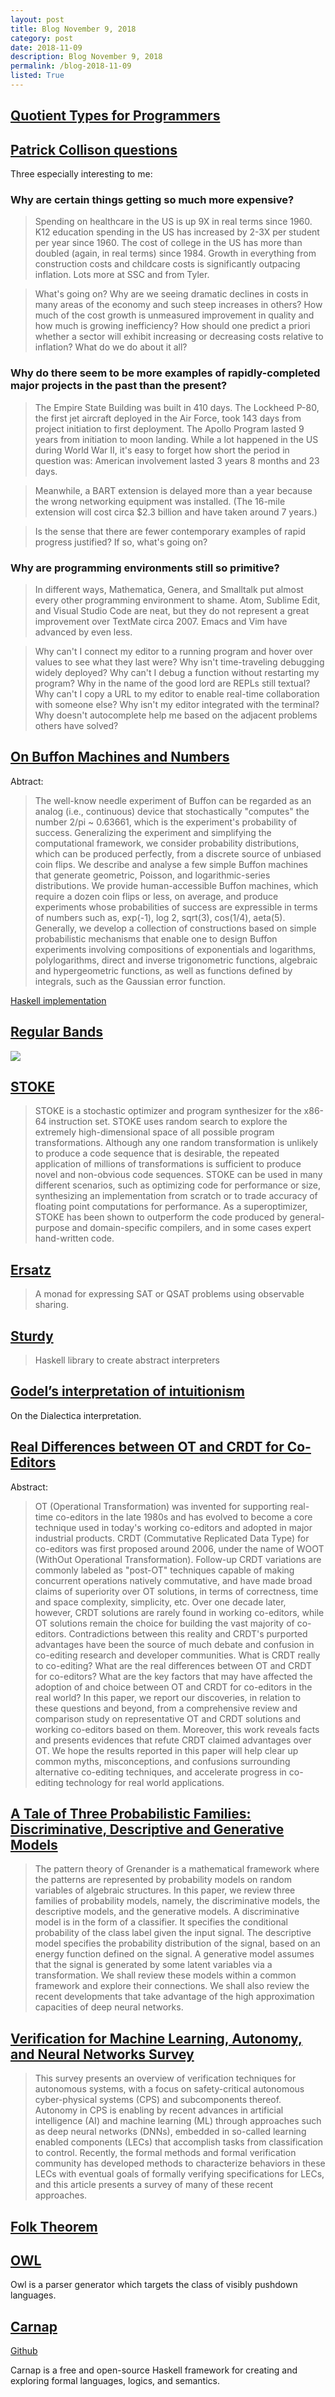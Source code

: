 ```yaml
---
layout: post
title: Blog November 9, 2018
category: post
date: 2018-11-09
description: Blog November 9, 2018
permalink: /blog-2018-11-09
listed: True
---
```


## [Quotient Types for Programmers](https://www.hedonisticlearning.com/posts/quotient-types-for-programmers.html)

## [Patrick Collison questions](https://patrickcollison.com/questions)

Three especially interesting to me:

### Why are certain things getting so much more expensive?

> Spending on healthcare in the US is up 9X in real terms since 1960. K12 education spending in the US has increased by 2-3X per student per year since 1960. The cost of college in the US has more than doubled (again, in real terms) since 1984. Growth in everything from construction costs and childcare costs is significantly outpacing inflation. Lots more at SSC and from Tyler.

> What's going on? Why are we seeing dramatic declines in costs in many areas of the economy and such steep increases in others? How much of the cost growth is unmeasured improvement in quality and how much is growing inefficiency? How should one predict a priori whether a sector will exhibit increasing or decreasing costs relative to inflation? What do we do about it all?

### Why do there seem to be more examples of rapidly-completed major projects in the past than the present?

> The Empire State Building was built in 410 days. The Lockheed P-80, the first jet aircraft deployed in the Air Force, took 143 days from project initiation to first deployment. The Apollo Program lasted 9 years from initiation to moon landing. While a lot happened in the US during World War II, it's easy to forget how short the period in question was: American involvement lasted 3 years 8 months and 23 days.

> Meanwhile, a BART extension is delayed more than a year because the wrong networking equipment was installed. (The 16-mile extension will cost circa $2.3 billion and have taken around 7 years.)

> Is the sense that there are fewer contemporary examples of rapid progress justified? If so, what's going on?

### Why are programming environments still so primitive?

> In different ways, Mathematica, Genera, and Smalltalk put almost every other programming environment to shame. Atom, Sublime Edit, and Visual Studio Code are neat, but they do not represent a great improvement over TextMate circa 2007. Emacs and Vim have advanced by even less.

> Why can't I connect my editor to a running program and hover over values to see what they last were? Why isn't time-traveling debugging widely deployed? Why can't I debug a function without restarting my program? Why in the name of the good lord are REPLs still textual? Why can't I copy a URL to my editor to enable real-time collaboration with someone else? Why isn't my editor integrated with the terminal? Why doesn't autocomplete help me based on the adjacent problems others have solved?

## [On Buffon Machines and Numbers](https://arxiv.org/abs/0906.5560)

Abtract:

> The well-know needle experiment of Buffon can be regarded as an analog (i.e., continuous) device that stochastically "computes" the number 2/pi ~ 0.63661, which is the experiment's probability of success. Generalizing the experiment and simplifying the computational framework, we consider probability distributions, which can be produced perfectly, from a discrete source of unbiased coin flips. We describe and analyse a few simple Buffon machines that generate geometric, Poisson, and logarithmic-series distributions. We provide human-accessible Buffon machines, which require a dozen coin flips or less, on average, and produce experiments whose probabilities of success are expressible in terms of numbers such as, exp(-1), log 2, sqrt(3), cos(1/4), aeta(5). Generally, we develop a collection of constructions based on simple probabilistic mechanisms that enable one to design Buffon experiments involving compositions of exponentials and logarithms, polylogarithms, direct and inverse trigonometric functions, algebraic and hypergeometric functions, as well as functions defined by integrals, such as the Gaussian error function.

[Haskell implementation](https://github.com/derekelkins/buffon)

## [Regular Bands](https://en.wikipedia.org/wiki/Band_(mathematics))

![](/bands.svg)

## [STOKE](http://stoke.stanford.edu/)

> STOKE is a stochastic optimizer and program synthesizer for the x86-64 instruction set. STOKE uses random search to explore the extremely high-dimensional space of all possible program transformations. Although any one random transformation is unlikely to produce a code sequence that is desirable, the repeated application of millions of transformations is sufficient to produce novel and non-obvious code sequences. STOKE can be used in many different scenarios, such as optimizing code for performance or size, synthesizing an implementation from scratch or to trade accuracy of floating point computations for performance. As a superoptimizer, STOKE has been shown to outperform the code produced by general-purpose and domain-specific compilers, and in some cases expert hand-written code.

## [Ersatz](http://hackage.haskell.org/package/ersatz-0.4.4)

> A monad for expressing SAT or QSAT problems using observable sharing.

## [Sturdy](https://github.com/svenkeidel/sturdy)

> Haskell library to create abstract interpreters

## [Godel’s interpretation of intuitionism](/Dialectica.pdf)

On the Dialectica interpretation.

## [Real Differences between OT and CRDT for Co-Editors](https://arxiv.org/abs/1810.02137)

Abstract:

> OT (Operational Transformation) was invented for supporting real-time co-editors in the late 1980s and has evolved to become a core technique used in today's working co-editors and adopted in major industrial products. CRDT (Commutative Replicated Data Type) for co-editors was first proposed around 2006, under the name of WOOT (WithOut Operational Transformation). Follow-up CRDT variations are commonly labeled as "post-OT" techniques capable of making concurrent operations natively commutative, and have made broad claims of superiority over OT solutions, in terms of correctness, time and space complexity, simplicity, etc. Over one decade later, however, CRDT solutions are rarely found in working co-editors, while OT solutions remain the choice for building the vast majority of co-editors. Contradictions between this reality and CRDT's purported advantages have been the source of much debate and confusion in co-editing research and developer communities. What is CRDT really to co-editing? What are the real differences between OT and CRDT for co-editors? What are the key factors that may have affected the adoption of and choice between OT and CRDT for co-editors in the real world? In this paper, we report our discoveries, in relation to these questions and beyond, from a comprehensive review and comparison study on representative OT and CRDT solutions and working co-editors based on them. Moreover, this work reveals facts and presents evidences that refute CRDT claimed advantages over OT. We hope the results reported in this paper will help clear up common myths, misconceptions, and confusions surrounding alternative co-editing techniques, and accelerate progress in co-editing technology for real world applications.

## [A Tale of Three Probabilistic Families: Discriminative, Descriptive and Generative Models](https://arxiv.org/abs/1810.04261)

> The pattern theory of Grenander is a mathematical framework where the patterns are represented by probability models on random variables of algebraic structures. In this paper, we review three families of probability models, namely, the discriminative models, the descriptive models, and the generative models. A discriminative model is in the form of a classifier. It specifies the conditional probability of the class label given the input signal. The descriptive model specifies the probability distribution of the signal, based on an energy function defined on the signal. A generative model assumes that the signal is generated by some latent variables via a transformation. We shall review these models within a common framework and explore their connections. We shall also review the recent developments that take advantage of the high approximation capacities of deep neural networks.

## [Verification for Machine Learning, Autonomy, and Neural Networks Survey](https://arxiv.org/abs/1810.01989)

> This survey presents an overview of verification techniques for autonomous systems, with a focus on safety-critical autonomous cyber-physical systems (CPS) and subcomponents thereof. Autonomy in CPS is enabling by recent advances in artificial intelligence (AI) and machine learning (ML) through approaches such as deep neural networks (DNNs), embedded in so-called learning enabled components (LECs) that accomplish tasks from classification to control. Recently, the formal methods and formal verification community has developed methods to characterize behaviors in these LECs with eventual goals of formally verifying specifications for LECs, and this article presents a survey of many of these recent approaches.

## [Folk Theorem](https://en.wikipedia.org/wiki/Folk_theorem_(game_theory))

## [OWL](https://github.com/ianh/owl)

Owl is a parser generator which targets the class of visibly pushdown languages.

## [Carnap](https://carnap.io)

[Github](https://github.com/gleachkr/Carnap)

Carnap is a free and open-source Haskell framework for creating and exploring formal languages, logics, and semantics.
